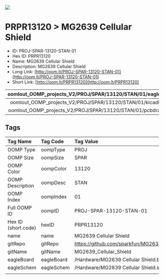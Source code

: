 


  
![][im]
# PRPR13120 > MG2639 Cellular Shield

- ID: PROJ-SPAR-13120-STAN-01
- Hex ID: PRPR13120
- Name: MG2639 Cellular Shield
- Description: MG2639 Cellular Shield
- Long Link: [http://oom.lt/PROJ-SPAR-13120-STAN-01](http://oom.lt/PROJ-SPAR-13120-STAN-01)
- Short Link: [http://oom.lt/PRPR13120](http://oom.lt/PRPR13120)
  

|oomlout_OOMP_projects_V2/PROJ/SPAR/13120/STAN/01/eagleImage.png|oomlout_OOMP_projects_V2/PROJ/SPAR/13120/STAN/01/eagleSchemImage.png|oomlout_OOMP_projects_V2/PROJ/SPAR/13120/STAN/01/kicadPcb3dFront.png|oomlout_OOMP_projects_V2/PROJ/SPAR/13120/STAN/01/kicadPcb3dBack.png|
| :---: | :---: | :---: | :---: |
|oomlout_OOMP_projects_V2/PROJ/SPAR/13120/STAN/01/kicadPcb3d.png|oomlout_OOMP_projects_V2/PROJ/SPAR/13120/STAN/01/bomBack.png|oomlout_OOMP_projects_V2/PROJ/SPAR/13120/STAN/01/bomFront.png|oomlout_OOMP_projects_V2/PROJ/SPAR/13120/STAN/01/pcbdraw.svg|
|oomlout_OOMP_projects_V2/PROJ/SPAR/13120/STAN/01/pcbdrawBack.svg||||

## Tags
  

|Tag Name|Tag Code|Tag Value|
| :--- | :--- | :--- |
|OOMP Type|oompType|PROJ|
|OOMP Size|oompSize|SPAR|
|OOMP Color|oompColor|13120|
|OOMP Description|oompDesc|STAN|
|OOMP Index|oompIndex|01|
|Full OOMP ID|oompID|PROJ-SPAR-13120-STAN-01|
|Hex ID (short code)|hexID|PRPR13120|
|name|name|MG2639 Cellular Shield|
|gitRepo|gitRepo|https://github.com/sparkfun/MG2639_Cellular_Shield|
|gitName|gitName|MG2639_Cellular_Shield|
|eagleBoard|eagleBoard|/Hardware/MG2639 Cellular Shield.brd|
|eagleSchem|eagleSchem|/Hardware/MG2639 Cellular Shield.sch|
||||



[im]: PROJ/SPAR/13120/STAN/01/kicadPcb3d_450.png
